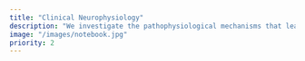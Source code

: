 ```yaml
---
title: "Clinical Neurophysiology"
description: "We investigate the pathophysiological mechanisms that lead to the occurence of epileptic seizures. Our particular focus is on microscopic phenomena such as high frequency oscillations, microseizures, cellular and network behavior."
image: "/images/notebook.jpg"
priority: 2
---
```


